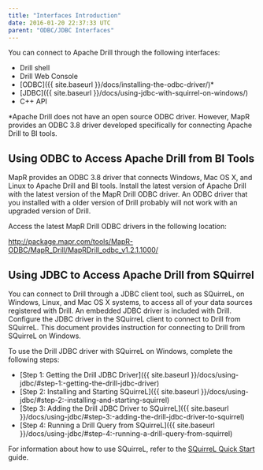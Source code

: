 ```yaml
---
title: "Interfaces Introduction"
date: 2016-01-20 22:37:33 UTC
parent: "ODBC/JDBC Interfaces"
---
```

You can connect to Apache Drill through the following interfaces:

  * Drill shell
  * Drill Web Console
  * [ODBC]({{ site.baseurl }}/docs/installing-the-odbc-driver/)*
  * [JDBC]({{ site.baseurl }}/docs/using-jdbc-with-squirrel-on-windows/)
  * C++ API

*Apache Drill does not have an open source ODBC driver. However, MapR provides an ODBC 3.8 driver developed specifically for connecting Apache Drill to BI tools. 

## Using ODBC to Access Apache Drill from BI Tools

MapR provides an ODBC 3.8 driver that connects Windows, Mac OS X, and Linux to Apache Drill and BI tools. Install the latest version of Apache Drill with the latest version of the MapR Drill ODBC driver. An ODBC driver that you installed with a older version of Drill probably will not work with an upgraded version of Drill.

Access the latest MapR Drill ODBC drivers in the following location:

<http://package.mapr.com/tools/MapR-ODBC/MapR_Drill/MapRDrill_odbc_v1.2.1.1000/>

## Using JDBC to Access Apache Drill from SQuirrel

You can connect to Drill through a JDBC client tool, such as SQuirreL, on
Windows, Linux, and Mac OS X systems, to access all of your data sources
registered with Drill. An embedded JDBC driver is included with Drill.
Configure the JDBC driver in the SQuirreL client to connect to Drill from
SQuirreL. This document provides instruction for connecting to Drill from
SQuirreL on Windows.

To use the Drill JDBC driver with SQuirreL on Windows, complete the following
steps:

  * [Step 1: Getting the Drill JDBC Driver]({{ site.baseurl }}/docs/using-jdbc/#step-1:-getting-the-drill-jdbc-driver) 
  * [Step 2: Installing and Starting SQuirreL]({{ site.baseurl }}/docs/using-jdbc/#step-2:-installing-and-starting-squirrel)
  * [Step 3: Adding the Drill JDBC Driver to SQuirreL]({{ site.baseurl }}/docs/using-jdbc/#step-3:-adding-the-drill-jdbc-driver-to-squirrel)
  * [Step 4: Running a Drill Query from SQuirreL]({{ site.baseurl }}/docs/using-jdbc/#step-4:-running-a-drill-query-from-squirrel)

For information about how to use SQuirreL, refer to the [SQuirreL Quick
Start](http://squirrel-sql.sourceforge.net/user-manual/quick_start.html)
guide.
